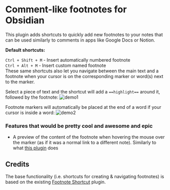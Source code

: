# Comment-like footnotes for Obsidian

This plugin adds shortcuts to quickly add new footnotes to your notes that can be used similarly to comments in apps like Google Docs or Notion. 

**Default shortcuts:**

`Ctrl + Shift + M` - Insert automatically numbered footnote<br>
`Ctrl + Alt + M` - Insert custom named footnote<br>
These same shortcuts also let you navigate between the main text and a footnote when your cursor is on the corresponding marker or word(s) next to the marker.


Select a piece of text and the shortcut will add a `==highlight==` around it, followed by the footnote:
![demo1](https://github.com/zweek/commentesque-footnotes/assets/70382336/9f2949cd-8220-48c2-978e-0737a38a7acf)

Footnote markers will automatically be placed at the end of a word if your cursor is inside a word:
![demo2](https://github.com/zweek/commentesque-footnotes/assets/70382336/cca86dbf-264e-40b8-9e2d-1496e3fffb1f)

### Features that would be pretty cool and awesome and epic

- A preview of the content of the footnote when hovering the mouse over the marker (as if it was a normal link to a different note). Similarly to what [this plugin](https://github.com/aidenlx/better-fn) does

## Credits

The base functionality (i.e. shortcuts for creating & navigating footnotes) is based on the existing [Footnote Shortcut](https://github.com/MichaBrugger/obsidian-footnotes) plugin.
